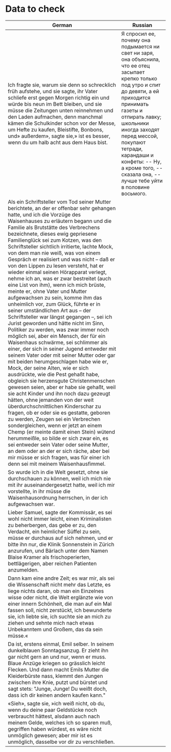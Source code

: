 # Data to check

|German|Russian|
|---|---|
|Ich fragte sie, warum sie denn so schrecklich früh aufstehe, und sie sagte, ihr Vater schliefe erst gegen Morgen richtig ein und würde bis neun im Bett bleiben, und sie müsse die Zeitungen unten reinnehmen und den Laden aufmachen, denn manchmal kämen die Schulkinder schon vor der Messe, um Hefte zu kaufen, Bleistifte, Bonbons, und» außerdem», sagte sie,» ist es besser, wenn du um halb acht aus dem Haus bist.|Я спросил ее, почему она подымается ни свет ни заря, она объяснила, что ее отец засыпает крепко только под утро и спит до девяти, а ей приходится принимать газеты и отпирать лавку; школьники иногда заходят перед мессой, покупают тетради, карандаши и конфеты: -- Ну, а кроме того, -- сказала она, -- лучше тебе уйти в половине восьмого.|
|Als ein Schriftsteller vom Tod seiner Mutter berichtete, an der er offenbar sehr gehangen hatte, und ich die Vorzüge des Waisenhauses zu erläutern begann und die Familie als Brutstätte des Verbrechens bezeichnete, dieses ewig gepriesene Familienglück sei zum Kotzen, was den Schriftsteller sichtlich irritierte, lachte Mock, von dem man nie weiß, was von einem Gespräch er realisiert und was nicht – daß er von den Lippen zu lesen versteht, hat er wieder einmal seinen Hörapparat verlegt, nehme ich an, was er zwar bestreitet (auch eine List von ihm), wenn ich mich brüste, meinte er, ohne Vater und Mutter aufgewachsen zu sein, komme ihm das unheimlich vor, zum Glück, führte er in seiner umständlichen Art aus – der Schriftsteller war längst gegangen –, sei ich Jurist geworden und hätte nicht im Sinn, Politiker zu werden, was zwar immer noch möglich sei, aber ein Mensch, der für ein Waisenhaus schwärme, sei schlimmer als einer, der sich in seiner Jugend entweder mit seinem Vater oder mit seiner Mutter oder gar mit beiden herumgeschlagen habe wie er, Mock, der seine Alten, wie er sich ausdrückte, wie die Pest gehaßt habe, obgleich sie herzensgute Christenmenschen gewesen seien, aber er habe sie gehaßt, weil sie acht Kinder und ihn noch dazu gezeugt hätten, ohne jemanden von der weit überdurchschnittlichen Kinderschar zu fragen, ob er oder sie es gestatte, geboren zu werden, Zeugen sei ein Verbrechen sondergleichen, wenn er jetzt an einem Chemp (er meinte damit einen Stein) wütend herummeißle, so bilde er sich zwar ein, es sei entweder sein Vater oder seine Mutter, an dem oder an der er sich räche, aber bei mir müsse er sich fragen, was für einer ich denn sei mit meinem Waisenhausfimmel.|
|So wurde ich in die Welt gesetzt, ohne sie durchschauen zu können, weil ich mich nie mit ihr auseinandergesetzt hatte, weil ich mir vorstellte, in ihr müsse die Waisenhausordnung herrschen, in der ich aufgewachsen war.|
|Lieber Samuel, sagte der Kommissär, es sei wohl nicht immer leicht, einen Kriminalisten zu beherbergen, das gebe er zu, den Verdacht, ein heimlicher Süffel zu sein, müsse er durchaus auf sich nehmen, und er bitte ihn nur, die Klinik Sonnenstein in Zürich anzurufen, und Bärlach unter dem Namen Blaise Kramer als frischoperierten, bettlägerigen, aber reichen Patienten anzumelden.|
|Dann kam eine andre Zeit; es war mir, als sei die Wissenschaft nicht mehr das Letzte, es liege nichts daran, ob man ein Einzelnes wisse oder nicht, die Welt erglänzte wie von einer innern Schönheit, die man auf ein Mal fassen soll, nicht zerstückt, ich bewunderte sie, ich liebte sie, ich suchte sie an mich zu ziehen und sehnte mich nach etwas Unbekanntem und Großem, das da sein müsse.«|
|Da ist, erstens einmal, Emil selber. In seinem dunkelblauen Sonntagsanzug. Er zieht ihn gar nicht gern an und nur, wenn er muss. Blaue Anzüge kriegen so grässlich leicht Flecken. Und dann macht Emils Mutter die Kleiderbürste nass, klemmt den Jungen zwischen ihre Knie, putzt und bürstet und sagt stets: "Junge, Junge! Du weißt doch, dass ich dir keinen andern kaufen kann."|
|«Sieh», sagte sie, »ich weiß nicht, ob du, wenn du deine paar Geldstücke noch verbraucht hättest, alsdann auch nach meinem Gelde, welches ich so sparen muß, gegriffen haben würdest, es wäre nicht unmöglich gewesen; aber mir ist es unmöglich, dasselbe vor dir zu verschließen.|
